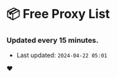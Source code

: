 # :package: Free Proxy List
### Updated every 15 minutes.

- Last updated: `2024-04-22 05:01`

:heart:
